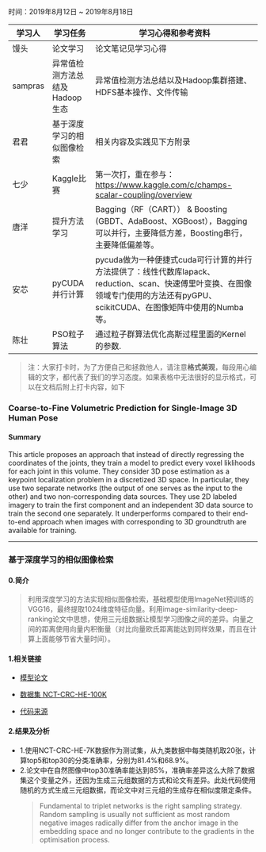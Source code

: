 时间：2019年8月12日 ~ 2019年8月18日

学习人|学习任务|学习心得和参考资料
------ | ------ | ------ 
馒头 | 论文学习 | 论文笔记见学习心得
sampras | 异常值检测方法总结及Hadoop生态 | 异常值检测方法总结以及Hadoop集群搭建、HDFS基本操作、文件传输
君君 | 基于深度学习的相似图像检索 | 相关内容及实践见下方附录
七少 | Kaggle比赛 | 第一次打，重在参与：https://www.kaggle.com/c/champs-scalar-coupling/overview
唐洋 | 提升方法学习 | Bagging（RF（CART）） & Boosting (GBDT、AdaBoost、XGBoost），Bagging可以并行，主要降低方差，Boosting串行，主要降低偏差等。
安芯 | pyCUDA并行计算 | pycuda做为一种便捷式cuda可行计算的并行方法提供了：线性代数库lapack、reduction、scan、快速傅里叶变换、在图像领域专门使用的方法还有pyGPU、scikitCUDA、在图像矩阵中使用的Numba等。
陈壮 | PSO粒子算法 | 通过粒子群算法优化高斯过程里面的Kernel的参数.
> 注：大家打卡时，为了方便自己和拯救他人，请注意**格式美观**，每段用心编辑的文字，都代表了我们的学习态度。如果表格中无法很好的显示格式，可以在文档后附上打卡内容，如下

### Coarse-to-Fine Volumetric Prediction for Single-Image 3D Human Pose
#### Summary
This article proposes an approach that instead of directly regressing the coordinates of the joints, they train a model to predict every voxel liklihoods for each joint in this volume. They consider 3D pose estimation as a keypoint localization problem in a discretized 3D space. In particular, they use two separate networks (the output of one serves as the input to the other) and two non-corresponding data sources. They use 2D labeled imagery to train the first component and an independent 3D data source to train the second one separately. It underperforms compared to their end-to-end approach when images with corresponding to 3D groundtruth are available for training.

----

### 基于深度学习的相似图像检索
#### 0.简介

> 利用深度学习的方法实现相似图像检索，基础模型使用ImageNet预训练的VGG16，最终提取1024维度特征向量。利用image-similarity-deep-ranking论文中思想，使用三元组数据让模型学习图像之间的差异。向量之间的距离使用向量内积衡量（对比向量欧氏距离能达到同样效果，而且在计算上面能够节省大量时间）。

#### 1.相关链接

* [模型论文](https://github.com/Zhenye-Na/image-similarity-using-deep-ranking/blob/master/references/42945.pdf)

* [数据集 NCT-CRC-HE-100K](https://zenodo.org/record/1214456#.XUP0qnbhi7r)

* [代码来源](https://github.com/akarshzingade/image-similarity-deep-ranking)

#### 2.结果及分析

* 1.使用NCT-CRC-HE-7K数据作为测试集，从九类数据中每类随机取20张，计算top5和top30的分类准确率，分别为81.4%和68.9%。
* 2.论文中在自然图像中top30准确率能达到85%，准确率差异这么大除了数据集这个变量之外，还因为生成三元组数据的方式和论文有差异。此处代码使用随机的方式生成三元组数据，而论文中对三元组的生成存在相似度限定条件。
	> Fundamental to triplet networks is the right sampling strategy. Random sampling is usually not sufficient as most random negative images radically differ from the anchor image in the embedding space and no longer contribute to the gradients in the optimisation process. 
